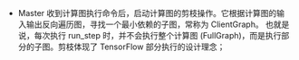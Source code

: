 
* Master 收到计算图执行命令后，启动计算图的剪枝操作。它根据计算图的输入输出反向遍历图，寻找一个最小依赖的子图，常称为 ClientGraph。
也就是说，每次执行 run_step 时，并不会执行整个计算图 (FullGraph)，而是执行部分的子图。剪枝体现了 TensorFlow 部分执行的设计理念；

